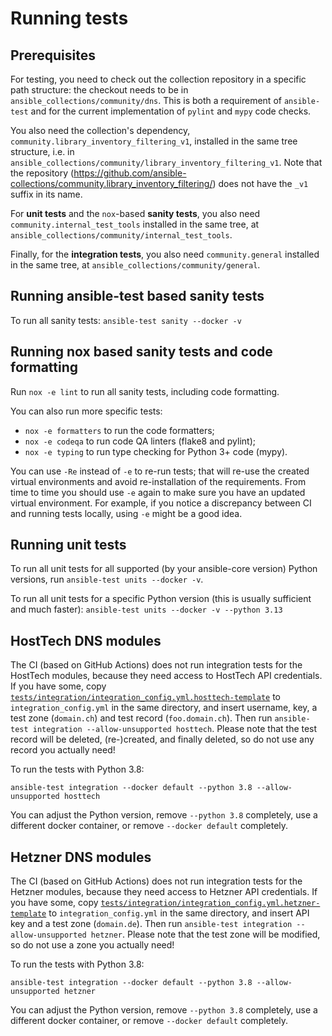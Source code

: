 <!--
Copyright (c) Ansible Project
GNU General Public License v3.0+ (see LICENSES/GPL-3.0-or-later.txt or https://www.gnu.org/licenses/gpl-3.0.txt)
SPDX-License-Identifier: GPL-3.0-or-later
-->

# Running tests

## Prerequisites

For testing, you need to check out the collection repository in a specific path structure: the checkout needs to be in `ansible_collections/community/dns`. This is both a requirement of `ansible-test` and for the current implementation of `pylint` and `mypy` code checks.

You also need the collection's dependency, `community.library_inventory_filtering_v1`, installed in the same tree structure, i.e. in `ansible_collections/community/library_inventory_filtering_v1`. Note that the repository (https://github.com/ansible-collections/community.library_inventory_filtering/) does not have the `_v1` suffix in its name.

For **unit tests** and the `nox`-based **sanity tests**, you also need `community.internal_test_tools` installed in the same tree, at `ansible_collections/community/internal_test_tools`.

Finally, for the **integration tests**, you also need `community.general` installed in the same tree, at `ansible_collections/community/general`.

## Running ansible-test based sanity tests

To run all sanity tests: `ansible-test sanity --docker -v`

## Running nox based sanity tests and code formatting

Run `nox -e lint` to run all sanity tests, including code formatting.

You can also run more specific tests:
* `nox -e formatters` to run the code formatters;
* `nox -e codeqa` to run code QA linters (flake8 and pylint);
* `nox -e typing` to run type checking for Python 3+ code (mypy).

You can use `-Re` instead of `-e` to re-run tests; that will re-use the created virtual environments and avoid re-installation of the requirements. From time to time you should use `-e` again to make sure you have an updated virtual environment. For example, if you notice a discrepancy between CI and running tests locally, using `-e` might be a good idea.

## Running unit tests

To run all unit tests for all supported (by your ansible-core version) Python versions, run `ansible-test units --docker -v`.

To run all unit tests for a specific Python version (this is usually sufficient and much faster): `ansible-test units --docker -v --python 3.13`

## HostTech DNS modules

The CI (based on GitHub Actions) does not run integration tests for the HostTech modules, because they need access to HostTech API credentials. If you have some, copy [`tests/integration/integration_config.yml.hosttech-template`](https://github.com/ansible-collections/community.dns/blob/main/tests/integration/integration_config.yml.hosttech-template) to `integration_config.yml` in the same directory, and insert username, key, a test zone (`domain.ch`) and test record (`foo.domain.ch`). Then run `ansible-test integration --allow-unsupported hosttech`. Please note that the test record will be deleted, (re-)created, and finally deleted, so do not use any record you actually need!

To run the tests with Python 3.8:
```
ansible-test integration --docker default --python 3.8 --allow-unsupported hosttech
```
You can adjust the Python version, remove `--python 3.8` completely, use a different docker container, or remove `--docker default` completely.

## Hetzner DNS modules

The CI (based on GitHub Actions) does not run integration tests for the Hetzner modules, because they need access to Hetzner API credentials. If you have some, copy [`tests/integration/integration_config.yml.hetzner-template`](https://github.com/ansible-collections/community.dns/blob/main/tests/integration/integration_config.yml.hetzner-template) to `integration_config.yml` in the same directory, and insert API key and a test zone (`domain.de`). Then run `ansible-test integration --allow-unsupported hetzner`. Please note that the test zone will be modified, so do not use a zone you actually need!

To run the tests with Python 3.8:
```
ansible-test integration --docker default --python 3.8 --allow-unsupported hetzner
```
You can adjust the Python version, remove `--python 3.8` completely, use a different docker container, or remove `--docker default` completely.
